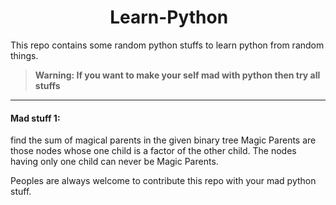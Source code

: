 # &nbsp;&nbsp;&nbsp;&nbsp;&nbsp;&nbsp;&nbsp;&nbsp;&nbsp;&nbsp;&nbsp;&nbsp;&nbsp;&nbsp;&nbsp;&nbsp;&nbsp;&nbsp;&nbsp;&nbsp;&nbsp;&nbsp;&nbsp;&nbsp;Learn-Python

This repo contains some random python stuffs to learn python from random things.

> **Warning: If you want to make your self mad with python then try all stuffs**
<hr/>

<h4>Mad stuff 1:</h4> find the sum of magical parents in the given binary tree
  Magic Parents are those nodes whose one child is a factor of the other child. The nodes having only one child can never be Magic Parents.



Peoples are always welcome to contribute this repo with your mad python stuff.
